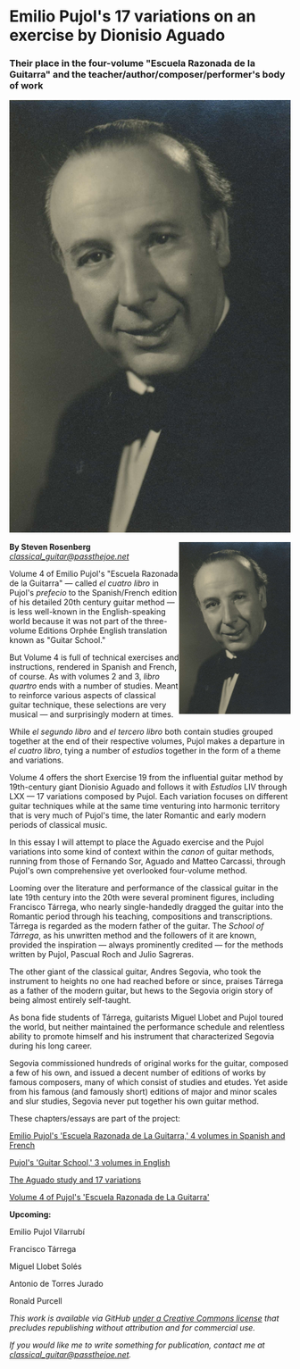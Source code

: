 # Emilio Pujol's 17 variations on an exercise by Dionisio Aguado

### Their place in the four-volume "Escuela Razonada de la Guitarra" and the teacher/author/composer/performer's body of work

![Image of Emilio Pujol](emilio_pujol.jpg)

<img src="emilio_pujol.jpg" style="max-width: 200px;float: right;">

**By Steven Rosenberg**
<br/>*classical_guitar@passthejoe.net*

Volume 4 of Emilio Pujol's "Escuela Razonada de la Guitarra" — called *el cuatro libro* in Pujol's *prefecio* to the Spanish/French edition of his detailed 20th century guitar method — is less well-known in the English-speaking world because it was not part of the three-volume Editions Orphée English translation known as "Guitar School."

But Volume 4 is full of technical exercises and instructions, rendered in Spanish and French, of course. As with volumes 2 and 3, *libro quartro* ends with a number of studies. Meant to reinforce various aspects of classical guitar technique, these selections are very musical — and surprisingly modern at times.

While *el segundo libro* and *el tercero libro* both contain studies grouped together at the end of their respective volumes, Pujol makes a departure in *el cuatro libro*, tying a number of *estudios* together in the form of a theme and variations.

Volume 4 offers the short Exercise 19 from the influential guitar method by 19th-century giant Dionisio Aguado and follows it with *Estudios* LIV through LXX — 17 variations composed by Pujol. Each variation focuses on different guitar techniques while at the same time venturing into harmonic territory that is very much of Pujol's time, the later Romantic and early modern periods of classical music.

In this essay I will attempt to place the Aguado exercise and the Pujol variations into some kind of context within the *canon* of guitar methods, running from those of Fernando Sor, Aguado and Matteo Carcassi, through Pujol's own comprehensive yet overlooked four-volume method.

Looming over the literature and performance of the classical guitar in the late 19th century into the 20th were several prominent figures, including Francisco Tárrega, who nearly single-handedly dragged the guitar into the Romantic period through his teaching, compositions and transcriptions. Tárrega is regarded as the modern father of the guitar. The *School of Tárrega*, as his unwritten method and the followers of it are known, provided the inspiration — always prominently credited — for the methods written by Pujol, Pascual Roch and Julio Sagreras.

The other giant of the classical guitar, Andres Segovia, who took the instrument to heights no one had reached before or since, praises Tárrega as a father of the modern guitar, but hews to the Segovia origin story of being almost entirely self-taught.

As bona fide students of Tárrega, guitarists Miguel Llobet and Pujol toured the world, but neither maintained the performance schedule and relentless ability to promote himself and his instrument that characterized Segovia during his long career.

Segovia commissioned hundreds of original works for the guitar, composed a few of his own, and issued a decent number of editions of works by famous composers, many of which consist of studies and etudes. Yet aside from his famous (and famously short) editions of major and minor scales and slur studies, Segovia never put together his own guitar method.

These chapters/essays are part of the project:

[Emilio Pujol's 'Escuela Razonada de La Guitarra,' 4 volumes in Spanish and French](/escuela_razonda_de_la_guitarra.md)

[Pujol's 'Guitar School,' 3 volumes in English](/guitar_school.md)

[The Aguado study and 17 variations](/aguado_study_and_17_variations.md)

[Volume 4 of Pujol's 'Escuela Razonada de La Guitarra'](/volume_4.md)

**Upcoming:**

Emilio Pujol Vilarrubí

Francisco Tárrega

Miguel Llobet Solés

Antonio de Torres Jurado

Ronald Purcell

*This work is available via GitHub [under a Creative Commons license](/LICENSE.md) that precludes republishing without attribution and for commercial use.* 

*If you would like me to write something for publication, contact me at classical_guitar@passthejoe.net.*
